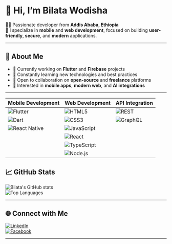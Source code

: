 # 👋 Hi, I’m Bilata Wodisha

👨‍💻 Passionate developer from **Addis Ababa, Ethiopia**  
🔧 I specialize in **mobile** and **web development**, focused on building **user-friendly**, **secure**, and **modern** applications.

---

## 🌟 About Me

- 🔭 Currently working on **Flutter** and **Firebase** projects  
- 🌱 Constantly learning new technologies and best practices  
- 🤝 Open to collaboration on **open-source** and **freelance** platforms  
- 👀 Interested in **mobile apps**, **modern web**, and **AI integrations**

---

| Mobile Development                                                                                                 | Web Development                                                                                                     | API Integration                                                                                            |
| ------------------------------------------------------------------------------------------------------------------ | ------------------------------------------------------------------------------------------------------------------- | ---------------------------------------------------------------------------------------------------------- |
| ![Flutter](https://img.shields.io/badge/Flutter-02569B?style=for-the-badge\&logo=flutter\&logoColor=white)         | ![HTML5](https://img.shields.io/badge/HTML5-E34F26?style=for-the-badge\&logo=html5\&logoColor=white)                | ![REST](https://img.shields.io/badge/RESTful_API-FF6F61?style=for-the-badge\&logo=api\&logoColor=white)    |
| ![Dart](https://img.shields.io/badge/Dart-0175C2?style=for-the-badge\&logo=dart\&logoColor=white)                  | ![CSS3](https://img.shields.io/badge/CSS3-1572B6?style=for-the-badge\&logo=css3\&logoColor=white)                   | ![GraphQL](https://img.shields.io/badge/GraphQL-E10098?style=for-the-badge\&logo=graphql\&logoColor=white) |
| ![React Native](https://img.shields.io/badge/React_Native-61DAFB?style=for-the-badge\&logo=react\&logoColor=black) | ![JavaScript](https://img.shields.io/badge/JavaScript-F7DF1E?style=for-the-badge\&logo=javascript\&logoColor=black) |                                                                                                            |
|                                                                                                                    | ![React](https://img.shields.io/badge/React-20232A?style=for-the-badge\&logo=react\&logoColor=61DAFB)               |                                                                                                            |
|                                                                                                                    | ![TypeScript](https://img.shields.io/badge/TypeScript-3178C6?style=for-the-badge\&logo=typescript\&logoColor=white) |                                                                                                            |
|                                                                                                                    | ![Node.js](https://img.shields.io/badge/Node.js-339933?style=for-the-badge\&logo=nodedotjs\&logoColor=white)        |                                                                                                            |

## 📈 GitHub Stats

![Bilata's GitHub stats](https://github-readme-stats.vercel.app/api?username=BilataWodisha&show_icons=true&theme=radical)  
![Top Languages](https://github-readme-stats.vercel.app/api/top-langs/?username=BilataWodisha&layout=compact&theme=radical)

---

## 🌐 Connect with Me

[![LinkedIn](https://img.shields.io/badge/LinkedIn-blue?logo=linkedin&style=flat-square)](https://www.linkedin.com/in/bilata-wodisha-3b5a37143/)  
[![Facebook](https://img.shields.io/badge/Facebook-1877F2?logo=facebook&style=flat-square&logoColor=white)](https://facebook.com)

---

<!-- 
billataWo/billataWo is a ✨ special ✨ repository because its `README.md` appears on your GitHub profile.
Click the "Preview" button to see your changes live.
-->

